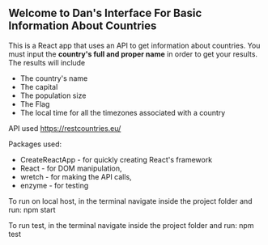 ## Welcome to Dan's Interface For Basic Information About Countries

This is a React app that uses an API to get information about countries.
You must input the **country's full and proper name** in order to get your results.
The results will include
  - The country's name
  - The capital
  - The population size
  - The Flag
  - The local time for all the timezones associated with a country


API used https://restcountries.eu/

Packages used:
  - CreateReactApp - for quickly creating React's framework
  - React - for DOM manipulation,
  - wretch - for making the API calls,
  - enzyme - for testing

To run on local host, in the terminal navigate inside the project folder and run: npm start

To run test, in the terminal navigate inside the project folder and run: npm test
